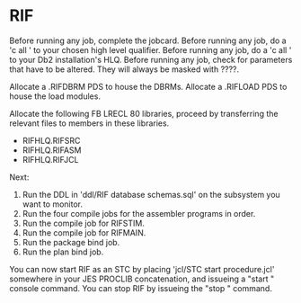 # RIF

Before running any job, complete the jobcard.
Before running any job, do a 'c all <RIFHLQ>' to your chosen high level qualifier.
Before running any job, do a 'c all <DB2HLQ>' to your Db2 installation's HLQ.
Before running any job, check for parameters that have to be altered. They will always be masked with ????.

Allocate a <RIFHLQ>.RIFDBRM PDS to house the DBRMs.
Allocate a <RIFHLQ>.RIFLOAD PDS to house the load modules.

Allocate the following FB LRECL 80 libraries, proceed by transferring the relevant files to members in these libraries.
- RIFHLQ.RIFSRC
- RIFHLQ.RIFASM
- RIFHLQ.RIFJCL

Next:
1. Run the DDL in 'ddl/RIF database schemas.sql' on the subsystem you want to monitor.
2. Run the four compile jobs for the assembler programs in order.
3. Run the compile job for RIFSTIM.
4. Run the compile job for RIFMAIN.
5. Run the package bind job.
6. Run the plan bind job.


You can now start RIF as an STC by placing 'jcl/STC start procedure.jcl' somewhere in your JES PROCLIB concatenation, and issueing a "start <procname>" console command.
You can stop RIF by issueing the "stop <stcname>" command.